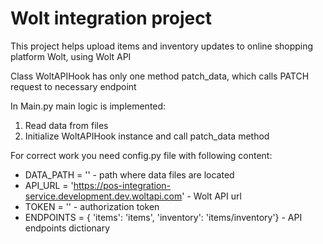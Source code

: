 # Wolt integration project
This project helps upload items and inventory updates to online shopping platform Wolt, using Wolt API

Class WoltAPIHook has only one method patch_data, which calls PATCH request to necessary endpoint

In Main.py main logic is implemented:
1. Read data from files
2. Initialize WoltAPIHook instance and call patch_data method

For correct work you need config.py file with following content:
* DATA_PATH = '' - path where data files are located
* API_URL = 'https://pos-integration-service.development.dev.woltapi.com' - Wolt API url
* TOKEN = '' - authorization token
* ENDPOINTS = {
    'items': 'items',
    'inventory': 'items/inventory'} - API endpoints dictionary